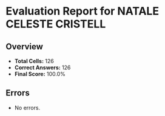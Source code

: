 # Evaluation Report for NATALE CELESTE CRISTELL

## Overview

- **Total Cells:** 126
- **Correct Answers:** 126
- **Final Score:** 100.0%

## Errors

- No errors.